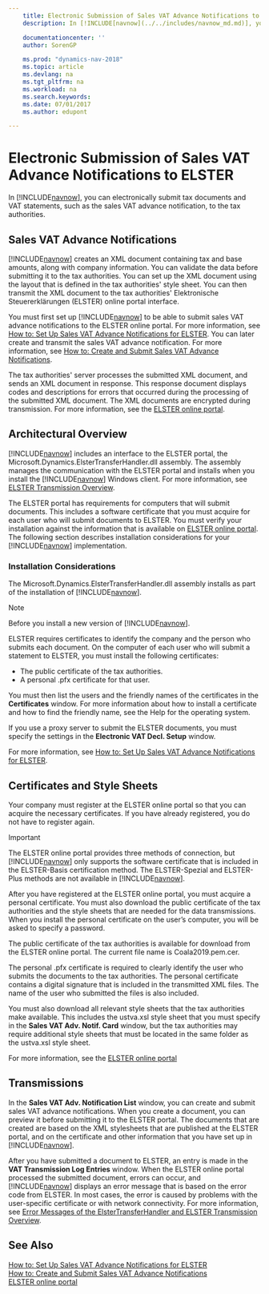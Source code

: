 ```yaml
---
    title: Electronic Submission of Sales VAT Advance Notifications to ELSTER
    description: In [!INCLUDE[navnow](../../includes/navnow_md.md)], you can electronically submit tax documents and VAT statements, such as the sales VAT advance notification, to the tax authorities.

    documentationcenter: ''
    author: SorenGP

    ms.prod: "dynamics-nav-2018"
    ms.topic: article
    ms.devlang: na
    ms.tgt_pltfrm: na
    ms.workload: na
    ms.search.keywords:
    ms.date: 07/01/2017
    ms.author: edupont

---
```

# Electronic Submission of Sales VAT Advance Notifications to ELSTER
In [!INCLUDE[navnow](../../includes/navnow_md.md)], you can electronically submit tax documents and VAT statements, such as the sales VAT advance notification, to the tax authorities.  

## Sales VAT Advance Notifications  
[!INCLUDE[navnow](../../includes/navnow_md.md)] creates an XML document containing tax and base amounts, along with company information. You can validate the data before submitting it to the tax authorities. You can set up the XML document using the layout that is defined in the tax authorities' style sheet. You can then transmit the XML document to the tax authorities' Elektronische Steuererklärungen (ELSTER) online portal interface.  

You must first set up [!INCLUDE[navnow](../../includes/navnow_md.md)] to be able to submit sales VAT advance notifications to the ELSTER online portal. For more information, see [How to: Set Up Sales VAT Advance Notifications for ELSTER](how-to-set-up-sales-vat-advance-notifications-for-elster.md). You can later create and transmit the sales VAT advance notification. For more information, see [How to: Create and Submit Sales VAT Advance Notifications](how-to-create-and-submit-sales-vat-advance-notifications.md).

The tax authorities' server processes the submitted XML document, and sends an XML document in response. This response document displays codes and descriptions for errors that occurred during the processing of the submitted XML document. The XML documents are encrypted during transmission. For more information, see the [ELSTER online portal](https://go.microsoft.com/fwlink/?LinkId=155998).  

## Architectural Overview  
[!INCLUDE[navnow](../../includes/navnow_md.md)] includes an interface to the ELSTER portal, the Microsoft.Dynamics.ElsterTransferHandler.dll assembly. The assembly manages the communication with the ELSTER portal and installs when you install the [!INCLUDE[navnow](../../includes/navnow_md.md)] Windows client. For more information, see [ELSTER Transmission Overview](elster-transmission-overview.md).

The ELSTER portal has requirements for computers that will submit documents. This includes a software certificate that you must acquire for each user who will submit documents to ELSTER. You must verify your installation against the information that is available on [ELSTER online portal](https://go.microsoft.com/fwlink/?LinkId=155998). The following section describes installation considerations for your [!INCLUDE[navnow](../../includes/navnow_md.md)] implementation.  

### Installation Considerations  
The Microsoft.Dynamics.ElsterTransferHandler.dll assembly installs as part of the installation of [!INCLUDE[navnow](../../includes/navnow_md.md)].  

> [!NOTE]  
>  Before you install a new version of [!INCLUDE[navnow](../../includes/navnow_md.md)].  

ELSTER requires certificates to identify the company and the person who submits each document. On the computer of each user who will submit a statement to ELSTER, you must install the following certificates:  

- The public certificate of the tax authorities.  
- A personal .pfx certificate for that user.  

You must then list the users and the friendly names of the certificates in the **Certificates** window. For more information about how to install a certificate and how to find the friendly name, see the Help for the operating system.  

If you use a proxy server to submit the ELSTER documents, you must specify the settings in the **Electronic VAT Decl. Setup** window.  

For more information, see [How to: Set Up Sales VAT Advance Notifications for ELSTER](how-to-set-up-sales-vat-advance-notifications-for-elster.md).  

## Certificates and Style Sheets  
Your company must register at the ELSTER online portal so that you can acquire the necessary certificates. If you have already registered, you do not have to register again.  

> [!IMPORTANT]  
> The ELSTER online portal provides three methods of connection, but [!INCLUDE[navnow](../../includes/navnow_md.md)] only supports the software certificate that is included in the ELSTER-Basis certification method. The ELSTER-Spezial and ELSTER-Plus methods are not available in [!INCLUDE[navnow](../../includes/navnow_md.md)].  

After you have registered at the ELSTER online portal, you must acquire a personal certificate. You must also download the public certificate of the tax authorities and the style sheets that are needed for the data transmissions. When you install the personal certificate on the user’s computer, you will be asked to specify a password.  

The public certificate of the tax authorities is available for download from the ELSTER online portal. The current file name is Coala2019.pem.cer.  

The personal .pfx certificate is required to clearly identify the user who submits the documents to the tax authorities. The personal certificate contains a digital signature that is included in the transmitted XML files. The name of the user who submitted the files is also included.  

You must also download all relevant style sheets that the tax authorities make available. This includes the ustva.xsl style sheet that you must specify in the **Sales VAT Adv. Notif. Card** window, but the tax authorities may require additional style sheets that must be located in the same folder as the ustva.xsl style sheet.  

For more information, see the [ELSTER online portal](https://go.microsoft.com/fwlink/?LinkId=155998)  

## Transmissions  
In the **Sales VAT Adv. Notification List** window, you can create and submit sales VAT advance notifications. When you create a document, you can preview it before submitting it to the ELSTER portal. The documents that are created are based on the XML stylesheets that are published at the ELSTER portal, and on the certificate and other information that you have set up in [!INCLUDE[navnow](../../includes/navnow_md.md)].  

After you have submitted a document to ELSTER, an entry is made in the **VAT Transmission Log Entries** window. When the ELSTER online portal processed the submitted document, errors can occur, and [!INCLUDE[navnow](../../includes/navnow_md.md)] displays an error message that is based on the error code from ELSTER. In most cases, the error is caused by problems with the user-specific certificate or with network connectivity. For more information, see [Error Messages of the ElsterTransferHandler and ELSTER Transmission Overview](error-messages-of-the-elstertransferhandler.md).

## See Also  
 [How to: Set Up Sales VAT Advance Notifications for ELSTER](how-to-set-up-sales-vat-advance-notifications-for-elster.md)   
 [How to: Create and Submit Sales VAT Advance Notifications](how-to-create-and-submit-sales-vat-advance-notifications.md)   
 [ELSTER online portal](https://go.microsoft.com/fwlink/?LinkId=155998)
